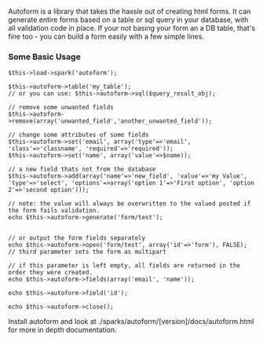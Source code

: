 Autoform is a library that takes the hassle out of creating html forms. It can generate entire forms based on a table or sql query in your database, with all validation code in place.
If your not basing your form an a DB table, that's fine too - you can build a form easily with a few simple lines.

### Some Basic Usage

	$this->load->spark('autoform');

	$this->autoform->table('my_table');
	// or you can use: $this->autoform->sql($query_result_obj);

	// remove some unwanted fields
	$this->autoform->remove(array('unwanted_field','another_unwanted_field'));

	// change some attributes of some fields
	$this->autoform->set('email', array('type'=>'email', 'class'=>'classname', 'required'=>'required'));
	$this->autoform->set('name', array('value'=>$name));

	// a new field thats not from the database
	$this->autoform->add(array('name'=>'new_field', 'value'=>'my Value', 'type'=>'select', 'options'=>array('option 1'=>'First option', 'option 2'=>'second option')));

	// note: the value will always be overwritten to the valued posted if the form fails validation.
	echo $this->autoform->generate('form/test');


	// or output the form fields separately
	echo $this->autoform->open('form/test', array('id'=>'form'), FALSE); // third parameter sets the form as multipart
	
	// if this parameter is left empty, all fields are returned in the order they were created. 
	echo $this->autoform->fields(array('email', 'name'));
	
	echo $this->autoform->field('id');
	
	echo $this->autoform->close();


Install autoform and look at ./sparks/autoform/[version]/docs/autoform.html for more in depth documentation.